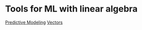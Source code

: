# Tools for ML with linear algebra

[Predictive Modeling](https://gist.github.com/nuttnice187/217947c188e7b3c36367a82b200b804a)
[Vectors](https://gist.github.com/nuttnice187/f3b34a9c95b10f1f7c3c00e1806e0d22)

